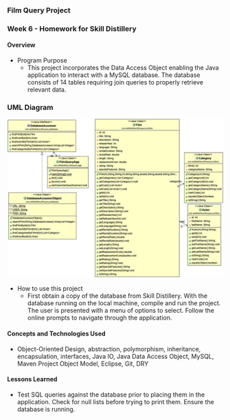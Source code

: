 ### Film Query Project

### Week 6 - Homework for Skill Distillery

#### Overview

* Program Purpose
  * This project incorporates the Data Access Object enabling the Java application to interact with a MySQL database. The database consists of 14 tables requiring join queries to properly retrieve relevant data.

### UML Diagram

![UML Diagram](https://github.com/robrides/FilmQueryProject/blob/master/Model.jpg)

* How to use this project
  * First obtain a copy of the database from Skill Distillery. With the database running on the local machine, compile and run the project. The user is presented with a menu of options to select.  Follow the online prompts to navigate through the application.

#### Concepts and Technologies Used

  * Object-Oriented Design, abstraction, polymorphism, inheritance, encapsulation, interfaces, Java IO, Java Data Access Object, MySQL, Maven Project Object Model, Eclipse, Git, DRY

#### Lessons Learned

  * Test SQL queries against the database prior to placing them in the application.  Check for null lists before trying to print them. Ensure the database is running.
